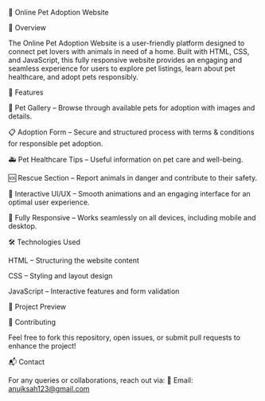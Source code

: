 🐾 Online Pet Adoption Website

🌟 Overview

The Online Pet Adoption Website is a user-friendly platform designed to connect pet lovers with animals in need of a home. Built with HTML, CSS, and JavaScript, this fully responsive website provides an engaging and seamless experience for users to explore pet listings, learn about pet healthcare, and adopt pets responsibly.

🚀 Features

🏡 Pet Gallery – Browse through available pets for adoption with images and details.

📋 Adoption Form – Secure and structured process with terms & conditions for responsible pet adoption.

🚑 Pet Healthcare Tips – Useful information on pet care and well-being.

🆘 Rescue Section – Report animals in danger and contribute to their safety.

🎨 Interactive UI/UX – Smooth animations and an engaging interface for an optimal user experience.

📱 Fully Responsive – Works seamlessly on all devices, including mobile and desktop.

🛠️ Technologies Used

HTML – Structuring the website content

CSS – Styling and layout design

JavaScript – Interactive features and form validation

📸 Project Preview





🤝 Contributing

Feel free to fork this repository, open issues, or submit pull requests to enhance the project!

📬 Contact

For any queries or collaborations, reach out via:
📧 Email: anujksah123@gmail.com
